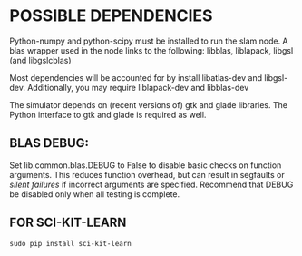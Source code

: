 # POSSIBLE DEPENDENCIES
Python-numpy and python-scipy must be installed to run the slam node.
A blas wrapper used in the node links to the following:
libblas, liblapack, libgsl (and libgslcblas)

Most dependencies will be accounted for by install libatlas-dev and libgsl-dev. Additionally, you may require liblapack-dev and libblas-dev

The simulator depends on (recent versions of) gtk and glade libraries. The Python interface to gtk and glade is required as well.

## BLAS DEBUG:
Set lib.common.blas.DEBUG to False to disable basic checks on function arguments. This reduces function overhead, but can result in segfaults or *silent failures* if incorrect arguments are specified. Recommend that DEBUG be disabled only when all testing is complete.


## FOR SCI-KIT-LEARN

    sudo pip install sci-kit-learn
